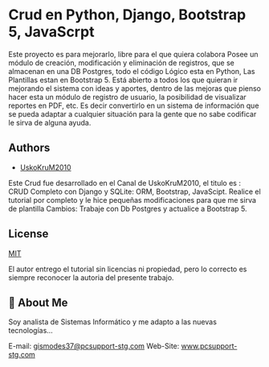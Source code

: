 
#  Crud en Python, Django, Bootstrap 5, JavaScrpt

Este proyecto es para mejorarlo, libre para el que 
quiera colabora Posee un módulo de creación, 
modificación y eliminación de registros, que se 
almacenan en una DB Postgres, todo el código Lógico 
esta en Python, Las Plantillas estan en Bootstrap 5. 
Está abierto a todos los que quieran ir mejorando el 
sistema con ideas y aportes, dentro de las mejoras 
que pienso hacer esta un módulo de registro de usuario, 
la posibilidad de visualizar reportes en PDF, etc. 
Es decir convertirlo en un sistema de información que 
se pueda adaptar a cualquier situación para la gente 
que no sabe codificar le sirva de alguna ayuda.



## Authors

- [UskoKruM2010](https://github.com/UskoKruM/django-crud-sqlite3)

Este Crud fue desarrollado en el Canal de UskoKruM2010, el titulo es : CRUD Completo con Django y SQLite: ORM, Bootstrap, JavaScipt.
Realice el tutorial por completo y le hice pequeñas 
modificaciones para que me sirva de plantilla
Cambios:
Trabaje con Db Postgres y actualice a Bootstrap 5.
## License

[MIT](https://choosealicense.com/licenses/mit/)

El autor entrego el tutorial sin licencias ni 
propiedad, pero lo correcto es siempre reconocer 
la autoria del presente trabajo.

## 🚀 About Me
Soy analista de Sistemas Informático y 
me adapto a las nuevas tecnologías...

E-mail: gismodes37@pcsupport-stg.com
Web-Site: www.pcsupport-stg.com
